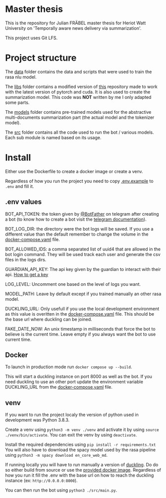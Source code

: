 # Master thesis

This is the repository for Julian FRÄBEL master thesis for Heriot Watt University on 'Temporally aware news delivery via summarization'.

This project uses Git LFS.

# Project structure

The [data](./data) folder contains the data and scripts that were used to train the rasa nlu model.

The [libs](./libs) folder contains a modified version of [this](https://github.com/ramakanth-pasunuru/QmdsCnnIr) repository made to work with the latest version of pytorch and cuda.
It is also used to create the summarization model. This code was **NOT** written by me I only adapted some parts.

The [models](./models) folder contains pre-trained models used for the abstractive multi-documents summarization part (the actual model and the tokenizer model).

The [src](./src) folder contains all the code used to run the bot / various models. Each sub module is named based on its usage.

# Install

Either use the Dockerfile to create a docker image or create a venv.

Regardless of how you run the project you need to copy [.env.example](./.env.example) to `.env` and fill it.

## .env values

BOT_API_TOKEN: the token given by [@BotFather](https://t.me/BotFather) on telegram after creating a bot (to know how to create a bot visit the [telegram documentation](https://core.telegram.org/bots/#3-how-do-i-create-a-bot)).

BOT_LOG_DIR: the directory were the bot logs will be saved. If you use a different value than the default remember to change the volume in the [docker-compose.yaml](./docker-compose.yaml) file.

BOT_ALLOWED_IDS: a comma separated list of uuid4 that are allowed in the bot login command. They will be used track each user and generate the csv files in the logs dirs.

GUARDIAN_API_KEY: The api key given by the guardian to interact with their api. [How to get a key](https://open-platform.theguardian.com/documentation/)

LOG_LEVEL: Uncomment one based on the level of logs you want.

MODEL_PATH: Leave by default except if you trained manually an other rasa model.

DUCKLING_URL: Only usefull if you use the local development environment as this value is overitten in the [docker-compose.yaml](./docker-compose.yaml) file. This should be the base url where duckling can be joined.

FAKE_DATE_NOW: An unix timestamp in milliseconds that force the bot to believe is the current time. Leave empty if you always want the bot to use current time.

## Docker

To launch in production mode run `docker compose up --build`.

This will start a duckling instance on port 8000 as well as the bot.
If you need duckling to use an other port update the environment variable DUCKLING_URL from the [docker-compose.yaml](./docker-compose.yaml) file.

## venv

If you want to run the project localy the version of python used in development was Python 3.8.3.

Create a venv using `python3 -m venv ./venv` and activate it by using `source ./venv/bin/activate`.
You can exit the venv by using `deactivate`.

Install the required dependencies using `pip install -r requirements.txt`
You will also have to download the spacy model used by the rasa pipeline using `python3 -m spacy download en_core_web_md`.

If running locally you will have to run manually a version of [duckling](https://github.com/facebook/duckling).
Do do so either build from source or use the [provided docker image](https://hub.docker.com/repository/docker/eldriann/duckling).
Regardless of how you run it fill the .env with the base url on how to reach the duckling instance (ex: `http://0.0.0.0:8000`).

You can then run the bot using `python3 ./src/main.py`.
